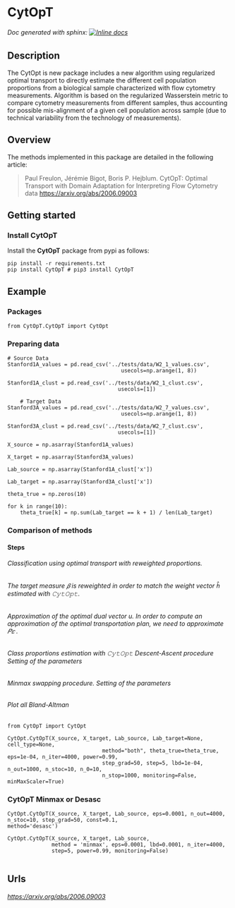 # CytOpT
###### Doc generated with sphinx: [![Inline docs](http://inch-ci.org/github/dwyl/hapi-auth-jwt2.svg?branch=master)](https://sistm.github.io/CytOpt-python/_build/html/index.html)
## Description
The CytOpt is new package includes a new algorithm using regularized optimal transport to directly estimate the different cell population proportions from a biological sample characterized with flow cytometry measurements. Algorithm is based on the regularized Wasserstein metric to compare cytometry measurements from different samples, thus accounting for possible mis-alignment of a given cell population across sample (due to technical variability from the technology of measurements).
## Overview
The methods implemented in this package are detailed in the following
article:

> Paul Freulon, Jérémie Bigot, Boris P. Hejblum.
> CytOpT: Optimal Transport with Domain Adaptation for Interpreting Flow Cytometry data
> https://arxiv.org/abs/2006.09003

## Getting started

### Install CytOpT
Install the **CytOpT** package from pypi as follows:

```
pip install -r requirements.txt
pip install CytOpT # pip3 install CytOpT
```

## Example

### Packages

```
from CytOpT.CytOpT import CytOpt
```


### Preparing data

```
# Source Data
Stanford1A_values = pd.read_csv('../tests/data/W2_1_values.csv',
                                    usecols=np.arange(1, 8))
                                    
Stanford1A_clust = pd.read_csv('../tests/data/W2_1_clust.csv',
                                   usecols=[1])

    # Target Data
Stanford3A_values = pd.read_csv('../tests/data/W2_7_values.csv',
                                    usecols=np.arange(1, 8))

Stanford3A_clust = pd.read_csv('../tests/data/W2_7_clust.csv',
                                   usecols=[1])

X_source = np.asarray(Stanford1A_values)

X_target = np.asarray(Stanford3A_values)

Lab_source = np.asarray(Stanford1A_clust['x'])

Lab_target = np.asarray(Stanford3A_clust['x'])

theta_true = np.zeros(10)

for k in range(10):
    theta_true[k] = np.sum(Lab_target == k + 1) / len(Lab_target)
```
### Comparison of methods
#### Steps
###### Classification using optimal transport with reweighted proportions. 
###### The target measure  𝛽  is reweighted in order to match the weight vector  ℎ̂   estimated with  𝙲𝚢𝚝𝙾𝚙𝚝.
###### Approximation of the optimal dual vector u. In order to compute an approximation of the optimal transportation plan, we need to approximate  𝑃𝜀 .
###### Class proportions estimation with  𝙲𝚢𝚝𝙾𝚙𝚝 Descent-Ascent procedure Setting of the parameters
###### Minmax swapping procedure. Setting of the parameters
###### Plot all Bland-Altman


```
from CytOpT import CytOpt

CytOpt.CytOpT(X_source, X_target, Lab_source, Lab_target=None, cell_type=None,
                              method="both", theta_true=theta_true, eps=1e-04, n_iter=4000, power=0.99,
                              step_grad=50, step=5, lbd=1e-04, n_out=1000, n_stoc=10, n_0=10,
                              n_stop=1000, monitoring=False, minMaxScaler=True)
```

### CytOpT Minmax or Desasc 
```
CytOpt.CytOpT(X_source, X_target, Lab_source, eps=0.0001, n_out=4000, n_stoc=10, step_grad=50, const=0.1,
method='desasc')

CytOpt.CytOpT(X_source, X_target, Lab_source,
              method = 'minmax', eps=0.0001, lbd=0.0001, n_iter=4000,
              step=5, power=0.99, monitoring=False)
                  
```

## Urls
###### https://arxiv.org/abs/2006.09003